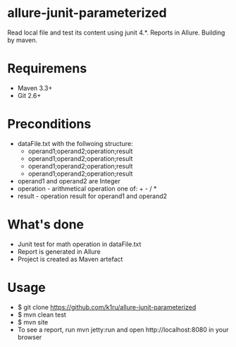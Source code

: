 # allure-junit-parameterized
Read local file and test its content using junit 4.*. Reports in Allure. Building by maven.

# Requiremens
* Maven 3.3+
* Git 2.6+

# Preconditions
* dataFile.txt with the follwoing structure:
    - operand1;operand2;operation;result
    - operand1;operand2;operation;result
    - operand1;operand2;operation;result
    - operand1;operand2;operation;result
* operand1 and operand2 are Integer
* operation - arithmetical operation one of: + - / *
* result - operation result for operand1 and operand2

# What's done
* Junit test for math operation in dataFile.txt
* Report is generated in Allure
* Project is created as Maven artefact

# Usage
* $ git clone https://github.com/k1ru/allure-junit-parameterized
* $ mvn clean test
* $ mvn site
* To see a report, run mvn jetty:run and open http://localhost:8080 in your browser

